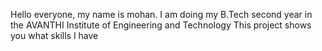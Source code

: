 Hello everyone, my name is mohan.
I am doing my B.Tech second year in the AVANTHI Institute of Engineering and Technology 
This project shows you  what skills I have
